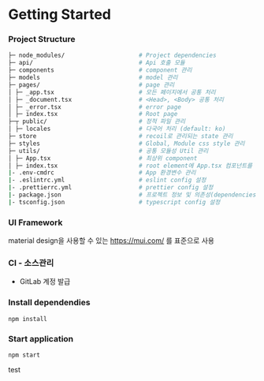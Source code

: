 # Getting Started

### Project Structure

```bash
├─ node_modules/                     # Project dependencies
├─ api/                              # Api 호출 모듈
├─ components                        # component 관리
├─ models                            # model 관리
├─ pages/                            # page 관리
│ ├─ _app.tsx                        # 모든 페이지에서 공통 처리 
│ ├─ _document.tsx                   # <Head>, <Body> 공통 처리 
│ ├─ _error.tsx                      # error page
│ ├─ index.tsx                       # Root page
├─┬ public/                          # 정적 파일 관리
│ ├─ locales                         # 다국어 처리 (default: ko)
├─ store                             # recoil로 관리되는 state 관리
├─ styles                            # Global, Module css style 관리
├─ utils/                            # 공통 모듈성 Util 관리
│ ├─ App.tsx                         # 최상위 component
│ ├─ index.tsx                       # root element에 App.tsx 컴포넌트를 렌더링
|- .env-cmdrc                        # App 환경변수 관리
|- .eslintrc.yml                     # eslint config 설정
|- .prettierrc.yml                   # prettier config 설정
|- package.json                      # 프로젝트 정보 및 의존성(dependencies)을 관리
|- tsconfig.json                     # typescript config 설정
```

### UI Framework

material design을 사용할 수 있는 https://mui.com/ 를 표준으로 사용

### CI - 소스관리

- GitLab 계정 발급

### Install dependendies

```
npm install
```

### Start application

```
npm start
```

test
